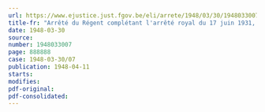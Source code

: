 ```yaml
---
url: https://www.ejustice.just.fgov.be/eli/arrete/1948/03/30/1948033007/justel
title-fr: "Arrêté du Régent complétant l'arrêté royal du 17 juin 1931, portant règlement de contrôle des entreprises d'assurances sur la vie"
date: 1948-03-30
source:
number: 1948033007
page: 888888
case: 1948-03-30/07
publication: 1948-04-11
starts:
modifies:
pdf-original:
pdf-consolidated:
---
```


